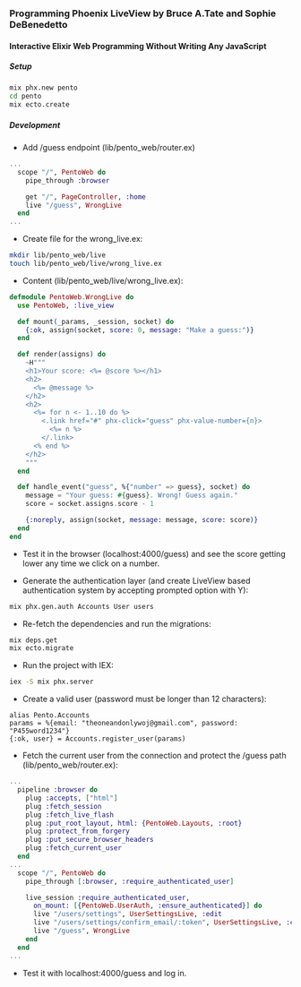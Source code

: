 ### Programming Phoenix LiveView by Bruce A.Tate and Sophie DeBenedetto
#### Interactive Elixir Web Programming Without Writing Any JavaScript

##### Setup
```bash
mix phx.new pento
cd pento
mix ecto.create
```

##### Development
- Add /guess endpoint (lib/pento_web/router.ex)
```elixir
...
  scope "/", PentoWeb do
    pipe_through :browser

    get "/", PageController, :home
    live "/guess", WrongLive
  end
...
```

- Create file for the wrong_live.ex:
```bash
mkdir lib/pento_web/live
touch lib/pento_web/live/wrong_live.ex
```

- Content (lib/pento_web/live/wrong_live.ex):
```elixir
defmodule PentoWeb.WrongLive do
  use PentoWeb, :live_view

  def mount(_params, _session, socket) do
    {:ok, assign(socket, score: 0, message: "Make a guess:")}
  end

  def render(assigns) do
    ~H"""
    <h1>Your score: <%= @score %></h1>
    <h2>
      <%= @message %>
    </h2>
    <h2>
      <%= for n <- 1..10 do %>
        <.link href="#" phx-click="guess" phx-value-number={n}>
          <%= n %>
        </.link>
      <% end %>
    </h2>
    """
  end

  def handle_event("guess", %{"number" => guess}, socket) do
    message = "Your guess: #{guess}. Wrong! Guess again."
    score = socket.assigns.score - 1

    {:noreply, assign(socket, message: message, score: score)}
  end
end
```

- Test it in the browser (localhost:4000/guess) and see the score getting lower any time we click on a number.

- Generate the authentication layer (and create LiveView based authentication system by accepting prompted option with Y):
```sh
mix phx.gen.auth Accounts User users
```

- Re-fetch the dependencies and run the migrations:
```bash
mix deps.get
mix ecto.migrate
```

- Run the project with IEX:
```bash
iex -S mix phx.server
```

- Create a valid user (password must be longer than 12 characters):
```iex
alias Pento.Accounts
params = %{email: "theoneandonlywoj@gmail.com", password: "P455word1234"}
{:ok, user} = Accounts.register_user(params)
```

- Fetch the current user from the connection and protect the /guess path (lib/pento_web/router.ex):
```elixir
...
  pipeline :browser do
    plug :accepts, ["html"]
    plug :fetch_session
    plug :fetch_live_flash
    plug :put_root_layout, html: {PentoWeb.Layouts, :root}
    plug :protect_from_forgery
    plug :put_secure_browser_headers
    plug :fetch_current_user
  end
...
  scope "/", PentoWeb do
    pipe_through [:browser, :require_authenticated_user]

    live_session :require_authenticated_user,
      on_mount: [{PentoWeb.UserAuth, :ensure_authenticated}] do
      live "/users/settings", UserSettingsLive, :edit
      live "/users/settings/confirm_email/:token", UserSettingsLive, :confirm_email
      live "/guess", WrongLive
    end
  end
...
```

- Test it with localhost:4000/guess and log in.